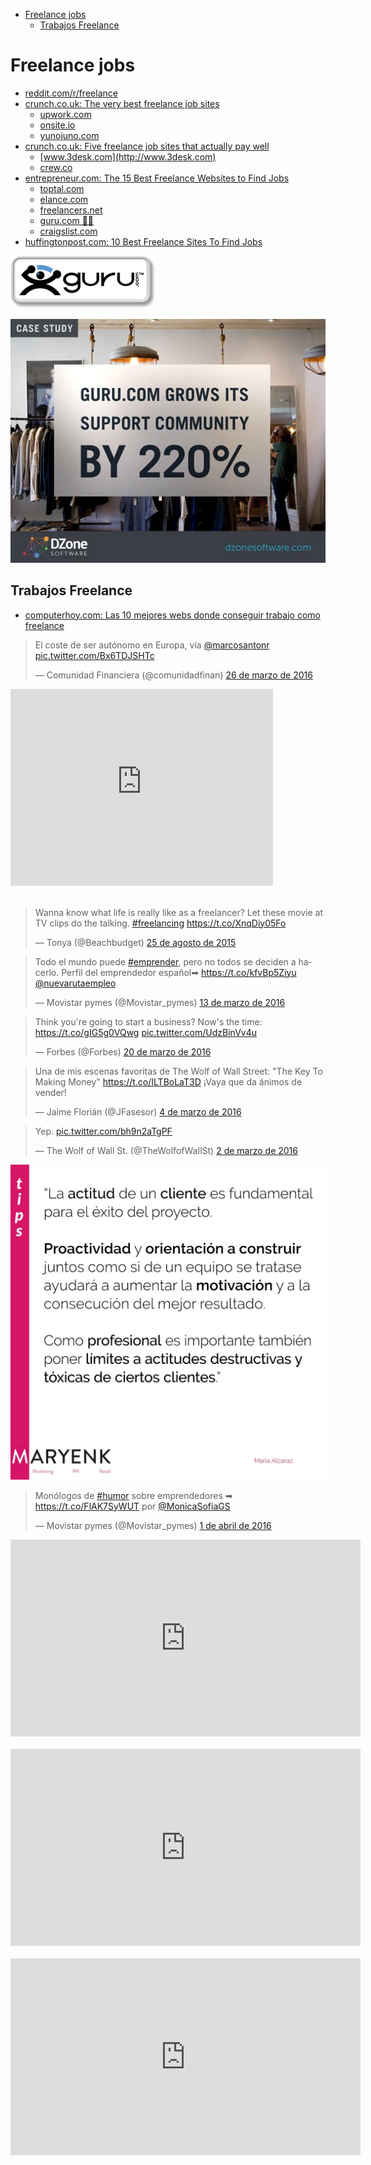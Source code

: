<!-- MarkdownTOC -->

- [Freelance jobs](#freelance-jobs)
	- [Trabajos Freelance](#trabajos-freelance)

<!-- /MarkdownTOC -->

# Freelance jobs
- [reddit.com/r/freelance](https://www.reddit.com/r/freelance)
- [crunch.co.uk: The very best freelance job sites](https://www.crunch.co.uk/blog/freelancer-advice/2015/07/24/best-freelance-job-boards-to-find-work/)
	- [upwork.com](https://www.upwork.com/)
	- [onsite.io](http://onsite.io/)
	- [yunojuno.com](https://www.yunojuno.com/)
- [crunch.co.uk: Five freelance job sites that actually pay well](https://www.crunch.co.uk/blog/freelancer-advice/2013/04/15/five-freelance-work-from-home-job-sites-that-actually-pay-well/)
	- [www.3desk.com](http://www.3desk.com)
	- [crew.co](https://crew.co/)
- [entrepreneur.com: The 15 Best Freelance Websites to Find Jobs](http://www.entrepreneur.com/article/245953)
	- [toptal.com](http://www.toptal.com/)
	- [elance.com](https://www.elance.com/)
	- [freelancers.net](http://www.freelancers.net/)
	- [guru.com 🌟🌟](http://www.guru.com/)
	- [craigslist.com](http://craigslist.com)
- [huffingtonpost.com: 10 Best Freelance Sites To Find Jobs](http://www.huffingtonpost.com/larry-alton/10-best-freelance-sites-t_b_7445126.html)

[![guru_com](images/guru_com.png)](http://www.guru.com/)

[![guru_com_grows_support_community](images/guru_com_grows_support_community.jpg)](http://www.dzonesoftware.com/)

## Trabajos Freelance
- [computerhoy.com: Las 10 mejores webs donde conseguir trabajo como freelance](http://computerhoy.com/listas/internet/8-mejores-webs-donde-conseguir-trabajo-como-freelance-8742)

<blockquote class="twitter-tweet tw-align-center" data-lang="es"><p lang="es" dir="ltr">El coste de ser autónomo en Europa, vía <a href="https://twitter.com/marcosantonr">@marcosantonr</a> <a href="https://t.co/Bx6TDJSHTc">pic.twitter.com/Bx6TDJSHTc</a></p>&mdash; Comunidad Financiera (@comunidadfinan) <a href="https://twitter.com/comunidadfinan/status/713654519985516544">26 de marzo de 2016</a></blockquote><script async src="//platform.twitter.com/widgets.js" charset="utf-8"></script>

<div class="container">
<iframe width="420" height="315" src="https://www.youtube.com/embed/rU5PrcxFln0?rel=0" frameborder="0" allowfullscreen class="video"></iframe>
</div>
<br/>

<blockquote class="twitter-tweet tw-align-center" data-lang="es"><p lang="en" dir="ltr">Wanna know what life is really like as a freelancer? Let these movie at TV clips do the talking. <a href="https://twitter.com/hashtag/freelancing?src=hash">#freelancing</a> <a href="https://t.co/XnqDiy05Fo">https://t.co/XnqDiy05Fo</a></p>&mdash; Tonya (@Beachbudget) <a href="https://twitter.com/Beachbudget/status/636191059299602434">25 de agosto de 2015</a></blockquote><script async src="//platform.twitter.com/widgets.js" charset="utf-8"></script>

<blockquote class="twitter-tweet tw-align-center" data-lang="es"><p lang="es" dir="ltr">Todo el mundo puede <a href="https://twitter.com/hashtag/emprender?src=hash">#emprender</a>, pero no todos se deciden a hacerlo. Perfil del emprendedor español➡ <a href="https://t.co/kfvBp5Ziyu">https://t.co/kfvBp5Ziyu</a> <a href="https://twitter.com/nuevarutaempleo">@nuevarutaempleo</a></p>&mdash; Movistar pymes (@Movistar_pymes) <a href="https://twitter.com/Movistar_pymes/status/709046755321626624">13 de marzo de 2016</a></blockquote><script async src="//platform.twitter.com/widgets.js" charset="utf-8"></script>

<blockquote class="twitter-tweet tw-align-center" data-lang="es"><p lang="en" dir="ltr">Think you&#39;re going to start a business? Now&#39;s the time: <a href="https://t.co/gIG5g0VQwg">https://t.co/gIG5g0VQwg</a> <a href="https://t.co/UdzBinVv4u">pic.twitter.com/UdzBinVv4u</a></p>&mdash; Forbes (@Forbes) <a href="https://twitter.com/Forbes/status/711548095373385728">20 de marzo de 2016</a></blockquote><script async src="//platform.twitter.com/widgets.js" charset="utf-8"></script>

<blockquote class="twitter-tweet tw-align-center" data-lang="es"><p lang="es" dir="ltr">Una de mis escenas favoritas de The Wolf of Wall Street: &quot;The Key To Making Money&quot; <a href="https://t.co/ILTBoLaT3D">https://t.co/ILTBoLaT3D</a> ¡Vaya que da ánimos de vender!</p>&mdash; Jaime Florián (@JFasesor) <a href="https://twitter.com/JFasesor/status/705796860015939584">4 de marzo de 2016</a></blockquote><script async src="//platform.twitter.com/widgets.js" charset="utf-8"></script>

<blockquote class="twitter-tweet tw-align-center" data-lang="es"><p lang="und" dir="ltr">Yep. <a href="https://t.co/bh9n2aTgPF">pic.twitter.com/bh9n2aTgPF</a></p>&mdash; The Wolf of Wall St. (@TheWolfofWaIlSt) <a href="https://twitter.com/TheWolfofWaIlSt/status/705103000738598913">2 de marzo de 2016</a></blockquote><script async src="//platform.twitter.com/widgets.js" charset="utf-8"></script>

![actitud_cliente](images/actitud_cliente.jpeg)

<blockquote class="twitter-tweet tw-align-center" data-lang="es"><p lang="es" dir="ltr">Monólogos de <a href="https://twitter.com/hashtag/humor?src=hash">#humor</a> sobre emprendedores ➡ <a href="https://t.co/FlAK7SyWUT">https://t.co/FlAK7SyWUT</a> por <a href="https://twitter.com/MonicaSofiaGS">@MonicaSofiaGS</a></p>&mdash; Movistar pymes (@Movistar_pymes) <a href="https://twitter.com/Movistar_pymes/status/715851302673190912">1 de abril de 2016</a></blockquote>
<script async src="//platform.twitter.com/widgets.js" charset="utf-8"></script>

<div class="container">
<iframe width="560" height="315" src="https://www.youtube.com/embed/XXWZ3uAEKsw?rel=0" frameborder="0" allowfullscreen class="video"></iframe>
</div>
<br/>

<div class="container">
<iframe width="560" height="315" src="https://www.youtube.com/embed/nO4Oj3ybxDM?rel=0" frameborder="0" allowfullscreen class="video"></iframe>
</div>
<br/>

<div class="container">
<iframe width="560" height="315" src="https://www.youtube.com/embed/Osqtr0Mqfn0?rel=0" frameborder="0" allowfullscreen class="video"></iframe>
</div>
<br/>